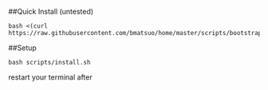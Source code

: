 ##Quick Install (untested)

    bash <(curl https://raw.githubusercontent.com/bmatsuo/home/master/scripts/bootstrap.sh)

##Setup

    bash scripts/install.sh

restart your terminal after

